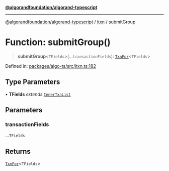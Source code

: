 [**@algorandfoundation/algorand-typescript**](../../../README.md)

***

[@algorandfoundation/algorand-typescript](../../../README.md) / [itxn](../README.md) / submitGroup

# Function: submitGroup()

> **submitGroup**\<`TFields`\>(...`transactionFields`): [`TxnFor`](../type-aliases/TxnFor.md)\<`TFields`\>

Defined in: [packages/algo-ts/src/itxn.ts:182](https://github.com/algorandfoundation/puya-ts/blob/5bdb536fcbeffa6fe079b274d09cae785c8fb7b7/packages/algo-ts/src/itxn.ts#L182)

## Type Parameters

• **TFields** *extends* [`InnerTxnList`](../type-aliases/InnerTxnList.md)

## Parameters

### transactionFields

...`TFields`

## Returns

[`TxnFor`](../type-aliases/TxnFor.md)\<`TFields`\>
